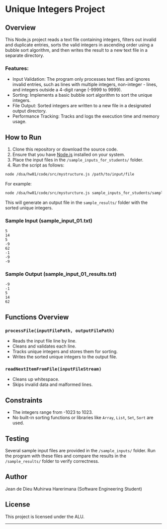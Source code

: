 
# Unique Integers Project

## Overview
This Node.js project reads a text file containing integers, filters out invalid and duplicate entries, sorts the valid integers in ascending order using a bubble sort algorithm, and then writes the result to a new text file in a separate directory.


### Features:
- Input Validation: The program only processes text files and ignores invalid entries, such as lines with multiple integers, non-integer - lines, and integers outside a 4-digit range (-9999 to 9999).
- Sorting: Implements a basic bubble sort algorithm to sort the unique integers.
- File Output: Sorted integers are written to a new file in a designated output directory.
- Performance Tracking: Tracks and logs the execution time and memory usage.

## How to Run

1. Clone this repository or download the source code.
2. Ensure that you have [Node.js](https://nodejs.org/) installed on your system.
3. Place the input files in the `/sample_inputs_for_students/` folder.
4. Run the script as follows:

```bash
node /dsa/hw01/code/src/mystructure.js /path/to/input/file
```

For example:

```bash
node /dsa/hw01/code/src/mysturcture.js sample_inputs_for_students/sample_01.txt
```

This will generate an output file in the `sample_results/` folder with the sorted unique integers.


### Sample Input (sample_input_01.txt)
```
5
14
5
-9
62
-1
-9
-9
```

### Sample Output (sample_input_01_results.txt)
```
-9
-1
5
14
62
```

## Functions Overview

### `processFile(inputFilePath, outputFilePath)`
- Reads the input file line by line.
- Cleans and validates each line.
- Tracks unique integers and stores them for sorting.
- Writes the sorted unique integers to the output file.

### `readNextItemFromFile(inputFileStream)`
- Cleans up whitespace.
- Skips invalid data and malformed lines.

## Constraints
- The integers range from -1023 to 1023.
- No built-in sorting functions or libraries like `Array`, `List`, `Set`, `Sort` are used.

## Testing
Several sample input files are provided in the `/sample_inputs/` folder. Run the program with these files and compare the results in the `/sample_results/` folder to verify correctness.

## Author
Jean de Dieu Muhirwa Harerimana (Software Engineering Student)

## License
This project is licensed under the ALU.

---